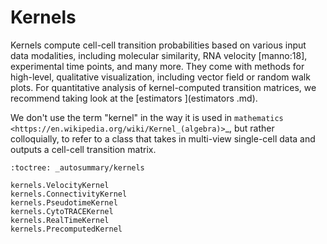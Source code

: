 
# Kernels
Kernels compute cell-cell transition probabilities based on various input data modalities, including molecular
similarity, RNA velocity [manno:18], experimental time points, and many more. They come with methods
for high-level, qualitative visualization, including vector field or random walk plots. For quantitative analysis of
kernel-computed transition matrices, we recommend taking look at the [estimators <estimators>](estimators <estimators>.md).

We don't use the term "kernel" in the way it is used in
`mathematics <https://en.wikipedia.org/wiki/Kernel_(algebra)>`_, but rather colloquially, to refer to a class that
takes in multi-view single-cell data and outputs a cell-cell transition matrix.


    :toctree: _autosummary/kernels

    kernels.VelocityKernel
    kernels.ConnectivityKernel
    kernels.PseudotimeKernel
    kernels.CytoTRACEKernel
    kernels.RealTimeKernel
    kernels.PrecomputedKernel
